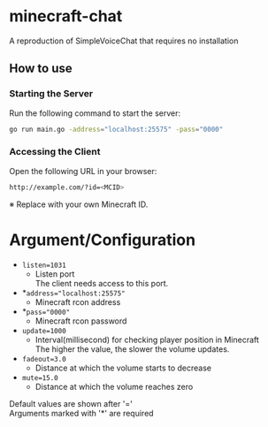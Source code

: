 # minecraft-chat

A reproduction of SimpleVoiceChat that requires no installation

## How to use

### Starting the Server

Run the following command to start the server:

```sh
go run main.go -address="localhost:25575" -pass="0000"
```

### Accessing the Client

Open the following URL in your browser:

```sh
http://example.com/?id=<MCID>
```

※ Replace <MCID> with your own Minecraft ID.

# Argument/Configuration

- `listen=1031`
  - Listen port \
    The client needs access to this port.
- \*`address="localhost:25575"`
  - Minecraft rcon address
- \*`pass="0000"`
  - Minecraft rcon password
- `update=1000`
  - Interval(millisecond) for checking player position in Minecraft \
    The higher the value, the slower the volume updates.
- `fadeout=3.0`
  - Distance at which the volume starts to decrease
- `mute=15.0`
  - Distance at which the volume reaches zero

Default values are shown after '=' \
Arguments marked with '\*' are required
